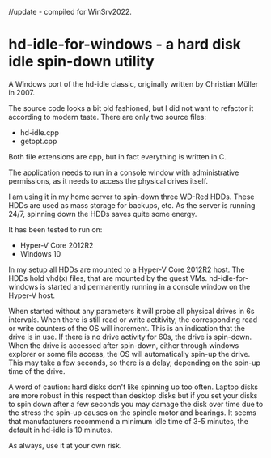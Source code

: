 //update - compiled for WinSrv2022.

# hd-idle-for-windows -  a hard disk idle spin-down utility
A Windows port of the hd-idle classic, originally written by Christian Müller in 2007.

The source code looks a bit old fashioned, but I did not want to refactor it according to
modern taste. There are only two source files:
- hd-idle.cpp
- getopt.cpp

Both file extensions are cpp, but in fact everything is written in C.

The application needs to run in a console window with administrative permissions, as it needs to
access the physical drives itself.

I am using it in my home server to spin-down three WD-Red HDDs. These HDDs are used as mass storage
for backups, etc. As the server is running 24/7, spinning down the HDDs saves quite some energy.

It has been tested to run on:
- Hyper-V Core 2012R2
- Windows 10

In my setup all HDDs are mounted to a Hyper-V Core 2012R2 host. The HDDs hold vhd(x) files, that are
mounted by the guest VMs. hd-idle-for-windows is started and permanently running in a console window
on the Hyper-V host.

When started without any parameters it will probe all physical drives in 6s intervals. When
there is still read or write actitivity, the corresponding read or write counters of the OS
will increment. This is an indication that the drive is in use. If there is no drive activity
for 60s, the drive is spin-down. When the drive is accessed after spin-down, either through 
windows explorer or some file access, the OS will automatically spin-up the drive. This may 
take a few seconds, so there is a delay, depending on the spin-up time of the drive.

A word of caution: hard disks don't like spinning up too often. Laptop disks
are more robust in this respect than desktop disks but if you set your disks
to spin down after a few seconds you may damage the disk over time due to the
stress the spin-up causes on the spindle motor and bearings. It seems that
manufacturers recommend a minimum idle time of 3-5 minutes, the default in
hd-idle is 10 minutes.

As always, use it at your own risk.

